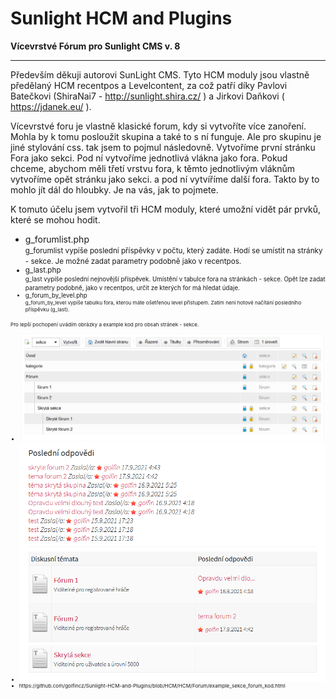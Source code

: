 # Sunlight HCM and Plugins
<strong>Vícevrstvé Fórum pro Sunlight CMS v. 8</strong>
<hr>

Především děkuji autorovi SunLight CMS. Tyto HCM moduly jsou vlastně předělaný HCM recentpos a Levelcontent, za což patří díky Pavlovi Batečkovi (ShiraNai7 - http://sunlight.shira.cz/ ) a Jirkovi Daňkovi ( https://jdanek.eu/ ).

Vícevrstvé foru je vlastně klasické forum, kdy si vytvoříte více zanoření. Mohla by k tomu posloužit skupina a také to s ní funguje. Ale pro skupinu je jiné stylování css. tak jsem to pojmul následovně. Vytvoříme první stránku Fora jako sekci. Pod ní vytvoříme jednotlivá vlákna jako fora. Pokud chceme, abychom měli třetí vrstvu fora, k těmto jednotlivým vláknům vytvoříme opět stránku jako sekci. a pod ní vytvíříme další fora. Takto by to mohlo jít dál do hloubky. Je na vás, jak to pojmete.

K tomuto účelu jsem vytvořil tři HCM moduly, které umožní vidět pár prvků, které se mohou hodit.
<ul>
   <li>g_forumlist.php<br><small>g_forumlist vypíše poslední příspěvky v počtu, který zadáte. Hodí se umístit na stránky - sekce. Je možné zadat parametry podobně jako v recentpos.</li>
   <li>g_last.php<br><small>g_last vypíše poslední nejnovější příspěvek. Umístění v tabulce fora na stránkách - sekce. Opět lze zadat parametry podobně, jako v recentpos, určit ze kterých for má hledat údaje.</li>
   <li>g_forum_by_level.php<br><small>g_forum_by_level vypíše tabulku fora, kterou máte ošetřenou level přístupem. Zatím není hotové načítání posledního příspěvku (g_last).</li>
</ul>

Pro lepší pochopení uvádím obrázky a example kod pro obsah stránek - sekce.

<ul>
   <li><img src='https://raw.githubusercontent.com/golfincz/Sunlight-HCM-and-Plugins/HCM/HCM/Forum/forum_admin.png' alt='Admin část' /></li>
   <li><img src='https://raw.githubusercontent.com/golfincz/Sunlight-HCM-and-Plugins/HCM/HCM/Forum/forum_public.png' alt='Veřejná část' /></li>
   <li>https://github.com/golfincz/Sunlight-HCM-and-Plugins/blob/HCM/HCM/Forum/example_sekce_forum_kod.html</li>
</ul>

